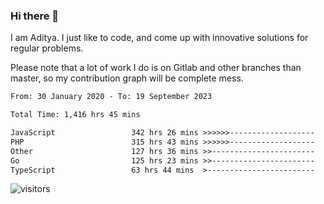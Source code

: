 ### Hi there 👋

I am Aditya. I just like to code, and come up with innovative solutions for regular problems.

Please note that a lot of work I do is on Gitlab and other branches than master, so my contribution graph will be complete mess.

<!--START_SECTION:waka-->

```txt
From: 30 January 2020 - To: 19 September 2023

Total Time: 1,416 hrs 45 mins

JavaScript                 342 hrs 26 mins >>>>>>-------------------   24.17 %
PHP                        315 hrs 43 mins >>>>>>-------------------   22.29 %
Other                      127 hrs 36 mins >>-----------------------   09.01 %
Go                         125 hrs 23 mins >>-----------------------   08.85 %
TypeScript                 63 hrs 44 mins  >------------------------   04.50 %
```

<!--END_SECTION:waka-->

![visitors](https://visitor-badge.glitch.me/badge?page_id=BrainBuzzer.visitor-badge&left_color=green&right_color=red)
